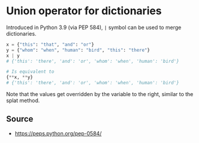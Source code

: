 # Union operator for dictionaries

Introduced in Python 3.9 (via PEP 584), `|` symbol can be used to merge dictionaries.
```python
x = {"this": "that", "and": "or"}
y = {"whom": "when", "human": "bird", "this": "there"}
x | y
# {'this': 'there', 'and': 'or', 'whom': 'when', 'human': 'bird'}

# Is equivalent to
{**x, **y}
# {'this': 'there', 'and': 'or', 'whom': 'when', 'human': 'bird'}
```

Note that the values get overridden by the variable to the right, similar to the splat method.

## Source
- https://peps.python.org/pep-0584/
